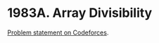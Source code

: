 # 1983A. Array Divisibility

[Problem statement on Codeforces](https://codeforces.com/problemset/problem/1983/A?locale=en).